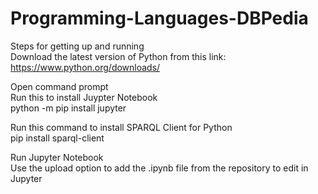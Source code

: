 # Programming-Languages-DBPedia
Steps for getting up and running<br>
Download the latest version of Python from this link:<br>
https://www.python.org/downloads/<br>

Open command prompt<br>
Run this to install Juypter Notebook<br>
python -m pip install jupyter<br>

Run this command to install SPARQL Client for Python<br>
pip install sparql-client<br>

Run Jupyter Notebook<br>
Use the upload option to add the .ipynb file from the repository to edit in Jupyter<br>

